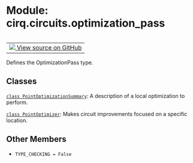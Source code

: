<div itemscope itemtype="http://developers.google.com/ReferenceObject">
<meta itemprop="name" content="cirq.circuits.optimization_pass" />
<meta itemprop="path" content="Stable" />
<meta itemprop="property" content="TYPE_CHECKING"/>
</div>

# Module: cirq.circuits.optimization_pass

<!-- Insert buttons and diff -->

<table class="tfo-notebook-buttons tfo-api" align="left">

<td>
  <a target="_blank" href="https://github.com/quantumlib/cirq/tree/master/cirq/circuits/optimization_pass.py">
    <img src="https://www.tensorflow.org/images/GitHub-Mark-32px.png" />
    View source on GitHub
  </a>
</td>
</table>



Defines the OptimizationPass type.



## Classes

[`class PointOptimizationSummary`](../../cirq/circuits/PointOptimizationSummary.md): A description of a local optimization to perform.

[`class PointOptimizer`](../../cirq/circuits/PointOptimizer.md): Makes circuit improvements focused on a specific location.

## Other Members

* `TYPE_CHECKING = False` <a id="TYPE_CHECKING"></a>
